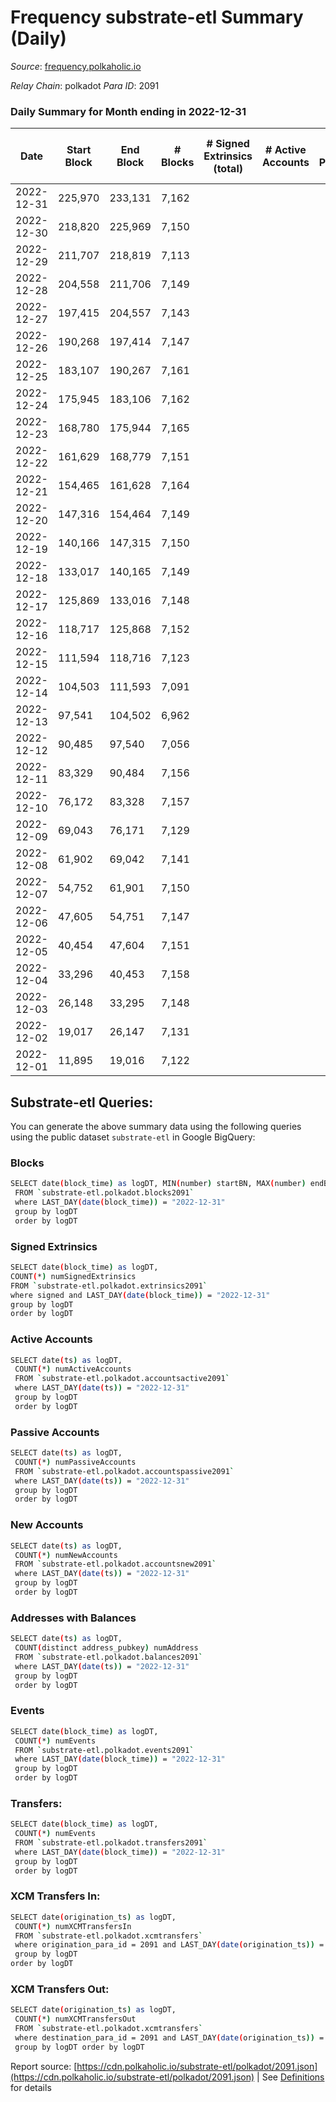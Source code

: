 # Frequency substrate-etl Summary (Daily)

_Source_: [frequency.polkaholic.io](https://frequency.polkaholic.io)

*Relay Chain*: polkadot
*Para ID*: 2091



### Daily Summary for Month ending in 2022-12-31


| Date | Start Block | End Block | # Blocks | # Signed Extrinsics (total) | # Active Accounts | # Passive | # New | # Addresses with Balances | # Events | # Transfers | # XCM Transfers In | # XCM Transfers Out | Issues | 
| ---- | ----------- | --------- | -------- | --------------------------- | ----------------- | --------- | ----- | ------------------------- | -------- | ----------- | ------------------ | ------------------- | ------ |
| 2022-12-31 | 225,970 | 233,131 | 7,162 |  |  |  |  | 27 | 14,328 |   |   |   |  |
| 2022-12-30 | 218,820 | 225,969 | 7,150 |  |  |  |  |  | 14,304 |   |   |   |  |
| 2022-12-29 | 211,707 | 218,819 | 7,113 |  |  |  |  |  | 14,230 |   |   |   |  |
| 2022-12-28 | 204,558 | 211,706 | 7,149 |  |  |  |  |  | 14,302 |   |   |   |  |
| 2022-12-27 | 197,415 | 204,557 | 7,143 |  |  |  |  |  | 14,293 |   |   |   |  |
| 2022-12-26 | 190,268 | 197,414 | 7,147 |  |  |  |  |  | 14,298 |   |   |   |  |
| 2022-12-25 | 183,107 | 190,267 | 7,161 |  |  |  |  |  | 14,326 |   |   |   |  |
| 2022-12-24 | 175,945 | 183,106 | 7,162 |  |  |  |  |  | 14,328 |   |   |   |  |
| 2022-12-23 | 168,780 | 175,944 | 7,165 |  |  |  |  |  | 14,334 |   |   |   |  |
| 2022-12-22 | 161,629 | 168,779 | 7,151 |  |  |  |  |  | 14,306 |   |   |   |  |
| 2022-12-21 | 154,465 | 161,628 | 7,164 |  |  |  |  |  | 14,332 |   |   |   |  |
| 2022-12-20 | 147,316 | 154,464 | 7,149 |  |  |  |  |  | 14,305 |   |   |   |  |
| 2022-12-19 | 140,166 | 147,315 | 7,150 |  |  |  |  |  | 14,304 |   |   |   |  |
| 2022-12-18 | 133,017 | 140,165 | 7,149 |  |  |  |  |  | 14,302 |   |   |   |  |
| 2022-12-17 | 125,869 | 133,016 | 7,148 |  |  |  |  |  | 14,300 |   |   |   |  |
| 2022-12-16 | 118,717 | 125,868 | 7,152 |  |  |  |  |  | 14,308 |   |   |   |  |
| 2022-12-15 | 111,594 | 118,716 | 7,123 |  |  |  |  |  | 14,250 |   |   |   |  |
| 2022-12-14 | 104,503 | 111,593 | 7,091 |  |  |  |  |  | 14,185 |   |   |   |  |
| 2022-12-13 | 97,541 | 104,502 | 6,962 |  |  |  |  |  | 13,931 |   |   |   |  |
| 2022-12-12 | 90,485 | 97,540 | 7,056 |  |  |  |  |  | 14,116 |   |   |   |  |
| 2022-12-11 | 83,329 | 90,484 | 7,156 |  |  |  |  |  | 14,316 |   |   |   |  |
| 2022-12-10 | 76,172 | 83,328 | 7,157 |  |  |  |  |  | 14,318 |   |   |   |  |
| 2022-12-09 | 69,043 | 76,171 | 7,129 |  |  |  |  |  | 14,262 |   |   |   |  |
| 2022-12-08 | 61,902 | 69,042 | 7,141 |  |  |  |  |  | 14,286 |   |   |   |  |
| 2022-12-07 | 54,752 | 61,901 | 7,150 |  |  |  |  |  | 14,304 |   |   |   |  |
| 2022-12-06 | 47,605 | 54,751 | 7,147 |  |  |  |  |  | 14,301 |   |   |   |  |
| 2022-12-05 | 40,454 | 47,604 | 7,151 |  |  |  |  |  | 14,306 |   |   |   |  |
| 2022-12-04 | 33,296 | 40,453 | 7,158 |  |  |  |  |  | 14,320 |   |   |   |  |
| 2022-12-03 | 26,148 | 33,295 | 7,148 |  |  |  |  |  | 14,300 |   |   |   |  |
| 2022-12-02 | 19,017 | 26,147 | 7,131 |  |  |  |  |  | 14,266 |   |   |   |  |
| 2022-12-01 | 11,895 | 19,016 | 7,122 |  |  |  |  |  | 14,248 |   |   |   |  |

## Substrate-etl Queries:
You can generate the above summary data using the following queries using the public dataset `substrate-etl` in Google BigQuery:

### Blocks
```bash
SELECT date(block_time) as logDT, MIN(number) startBN, MAX(number) endBN, COUNT(*) numBlocks 
 FROM `substrate-etl.polkadot.blocks2091`  
 where LAST_DAY(date(block_time)) = "2022-12-31" 
 group by logDT 
 order by logDT
```

### Signed Extrinsics
```bash
SELECT date(block_time) as logDT, 
COUNT(*) numSignedExtrinsics 
FROM `substrate-etl.polkadot.extrinsics2091`  
where signed and LAST_DAY(date(block_time)) = "2022-12-31" 
group by logDT 
order by logDT
```

### Active Accounts
```bash
SELECT date(ts) as logDT, 
 COUNT(*) numActiveAccounts 
 FROM `substrate-etl.polkadot.accountsactive2091` 
 where LAST_DAY(date(ts)) = "2022-12-31" 
 group by logDT 
 order by logDT
```

### Passive Accounts
```bash
SELECT date(ts) as logDT, 
 COUNT(*) numPassiveAccounts 
 FROM `substrate-etl.polkadot.accountspassive2091` 
 where LAST_DAY(date(ts)) = "2022-12-31" 
 group by logDT 
 order by logDT
```

### New Accounts
```bash
SELECT date(ts) as logDT, 
 COUNT(*) numNewAccounts 
 FROM `substrate-etl.polkadot.accountsnew2091` 
 where LAST_DAY(date(ts)) = "2022-12-31" 
 group by logDT
 order by logDT
```

### Addresses with Balances
```bash
SELECT date(ts) as logDT,
 COUNT(distinct address_pubkey) numAddress 
 FROM `substrate-etl.polkadot.balances2091` 
 where LAST_DAY(date(ts)) = "2022-12-31" 
 group by logDT 
 order by logDT
```

### Events
```bash
SELECT date(block_time) as logDT, 
 COUNT(*) numEvents 
 FROM `substrate-etl.polkadot.events2091` 
 where LAST_DAY(date(block_time)) = "2022-12-31" 
 group by logDT 
 order by logDT
```

### Transfers:
```bash
SELECT date(block_time) as logDT, 
 COUNT(*) numEvents 
 FROM `substrate-etl.polkadot.transfers2091` 
 where LAST_DAY(date(block_time)) = "2022-12-31" 
 group by logDT 
 order by logDT
```

### XCM Transfers In:
```bash
SELECT date(origination_ts) as logDT, 
 COUNT(*) numXCMTransfersIn 
 FROM `substrate-etl.polkadot.xcmtransfers` 
 where origination_para_id = 2091 and LAST_DAY(date(origination_ts)) = "2022-12-31" 
 group by logDT 
order by logDT
```

### XCM Transfers Out:
```bash
SELECT date(origination_ts) as logDT, 
 COUNT(*) numXCMTransfersOut 
 FROM `substrate-etl.polkadot.xcmtransfers` 
 where destination_para_id = 2091 and LAST_DAY(date(origination_ts)) = "2022-12-31" 
 group by logDT order by logDT
```


Report source: [https://cdn.polkaholic.io/substrate-etl/polkadot/2091.json](https://cdn.polkaholic.io/substrate-etl/polkadot/2091.json) | See [Definitions](/DEFINITIONS.md) for details
